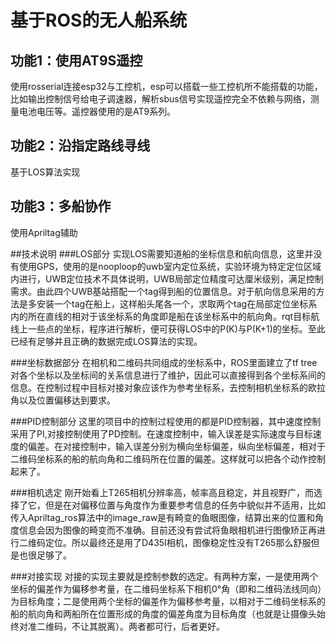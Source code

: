 # 基于ROS的无人船系统
## 功能1：使用AT9S遥控
使用rosserial连接esp32与工控机，esp可以搭载一些工控机所不能搭载的功能，比如输出控制信号给电子调速器，解析sbus信号实现遥控完全不依赖与网络，测量电池电压等。遥控器使用的是AT9系列。
## 功能2：沿指定路线寻线
基于LOS算法实现
## 功能3：多船协作
使用Apriltag辅助

##技术说明
###LOS部分
实现LOS需要知道船的坐标信息和航向信息，这里并没有使用GPS，使用的是nooploop的uwb室内定位系统，实验环境为特定定位区域内进行，UWB定位技术不具体说明，UWB局部定位精度可达厘米级别，满足控制需求。由此四个UWB基站搭配一个tag得到船的位置信息。对于航向信息采用的方法是多安装一个tag在船上，这样船头尾各一个，求取两个tag在局部定位坐标系内的所在直线的相对于该坐标系的角度即是船在该坐标系中的航向角。rqt目标航线上一些点的坐标，程序进行解析，便可获得LOS中的P(K)与P(K+1)的坐标。至此已经有足够并且正确的数据完成LOS算法的实现。

###坐标数据部分
在相机和二维码共同组成的坐标系中，ROS里面建立了tf tree对各个坐标以及坐标间的关系信息进行了维护，因此可以直接得到各个坐标系间的信息。在控制过程中目标对接对象应该作为参考坐标系，去控制相机坐标系的欧拉角以及位置偏移达到要求。

###PID控制部分
这里的项目中的控制过程使用的都是PID控制器，其中速度控制采用了PI,对接控制使用了PD控制。在速度控制中，输入误差是实际速度与目标速度的偏差。在对接控制中，输入误差分别为横向坐标偏差，纵向坐标偏差，相对于二维码坐标系的船的航向角和二维码所在位置的偏差。这样就可以把各个动作控制起来了。

###相机选定
刚开始看上T265相机分辨率高，帧率高且稳定，并且视野广，而选择了它，但是在对偏移位置与角度作为重要参考信息的任务中貌似并不适用，比如传入Apriltag_ros算法中的image_raw是有畸变的鱼眼图像，结算出来的位置和角度信息会因为图像的畸变而不准确。目前还没有尝试将鱼眼相机进行图像矫正再进行二维码定位。所以最终还是用了D435I相机，图像稳定性没有T265那么舒服但是也很足够了。

###对接实现
对接的实现主要就是控制参数的选定。有两种方案，一是使用两个坐标的偏差作为偏移参考量，在二维码坐标系下相机0°角（即和二维码法线同向）为目标角度；二是使用两个坐标的偏差作为偏移参考量，以相对于二维码坐标系的船的航向角和两船所在位置形成的角度的偏差角度为目标角度（也就是让摄像头始终对准二维码，不让其脱离）。两者都可行，后者更好。